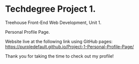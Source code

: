 # Techdegree Project 1.

Treehouse Front-End Web Development, Unit 1.

Personal Profile Page.

Website live at the following link using GitHub pages: https://purpledefault.github.io/Project-1-Personal-Profile-Page/

Thank you for taking the time to check out my profile!
